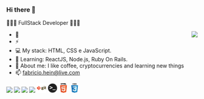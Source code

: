 ### Hi there 👋

👨🏻‍💻 FullStack Developer 👨🏻‍💻  

<img align="right" height="200" src="https://github.com/rajput2107/rajput2107/blob/master/Assets/Developer.gif"/>

- 🚀 
- ⚡     
- 💻 My stack: HTML, CSS e JavaScript.   
- 📘 Learning: ReactJS, Node.js, Ruby On Rails.    
- 💬 About me: I like coffee, cryptocurrencies and learning new things  
- 📫 fabricio.hein@live.com

<code><a href="https://www.javascript.com/" target="_blank"><img height="25" src="https://www.vectorlogo.zone/logos/javascript/javascript-horizontal.svg"></a></code>
<code><a href="https://reactjs.org/" target="_blank"><img height="25" src="https://www.vectorlogo.zone/logos/reactjs/reactjs-ar21.svg"></a></code>
<code><a href="https://rubyonrails.org/" target="_blank"><img height="25" src="https://cdn.iconscout.com/icon/free/png-256/ruby-47-1175102.png"></a></code>
<code><a href="https://www.linux.org/" target="_blank"><img height="25" src="https://www.vectorlogo.zone/logos/linux/linux-ar21.svg"></a></code>
<code><img height="25" src="https://raw.githubusercontent.com/github/explore/80688e429a7d4ef2fca1e82350fe8e3517d3494d/topics/git/git.png"></code>
<code><img height="25" src="https://raw.githubusercontent.com/github/explore/80688e429a7d4ef2fca1e82350fe8e3517d3494d/topics/terminal/terminal.png"></code>
<code><img height="25" src="https://raw.githubusercontent.com/github/explore/80688e429a7d4ef2fca1e82350fe8e3517d3494d/topics/html/html.png"></code>
<code><img height="25" src="https://raw.githubusercontent.com/github/explore/80688e429a7d4ef2fca1e82350fe8e3517d3494d/topics/css/css.png"></code>
